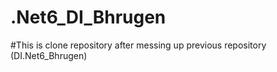 # .Net6_DI_Bhrugen
#This is clone repository after messing up previous repository (DI.Net6_Bhrugen)
